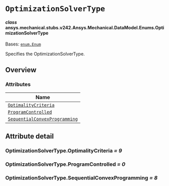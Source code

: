 # `OptimizationSolverType`



#### *class* ansys.mechanical.stubs.v242.Ansys.Mechanical.DataModel.Enums.OptimizationSolverType

Bases: [`enum.Enum`](https://docs.python.org/3/library/enum.html#enum.Enum)

Specifies the OptimizationSolverType.

<!-- !! processed by numpydoc !! -->

<a id="overview"></a>

## Overview

### Attributes

| Name |
| -------------------------------------------------------------------------------------- |
| [`OptimalityCriteria`](#OptimizationSolverType.OptimalityCriteria) |
| [`ProgramControlled`](#OptimizationSolverType.ProgramControlled) |
| [`SequentialConvexProgramming`](#OptimizationSolverType.SequentialConvexProgramming) |

<a id="attribute-detail"></a>

## Attribute detail

<a id="OptimizationSolverType.OptimalityCriteria"></a>

### OptimizationSolverType.OptimalityCriteria *= 9*

<a id="OptimizationSolverType.ProgramControlled"></a>

### OptimizationSolverType.ProgramControlled *= 0*

<a id="OptimizationSolverType.SequentialConvexProgramming"></a>

### OptimizationSolverType.SequentialConvexProgramming *= 8*


